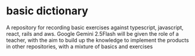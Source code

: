 # basic dictionary
A repository for recording basic exercises against typescript, javascript, react, rails and aws.
Google Gemini 2.5Flash will be given the role of a teacher, with the aim to build up the knowledge to implement the products in other repositories, with a mixture of basics and exercises
